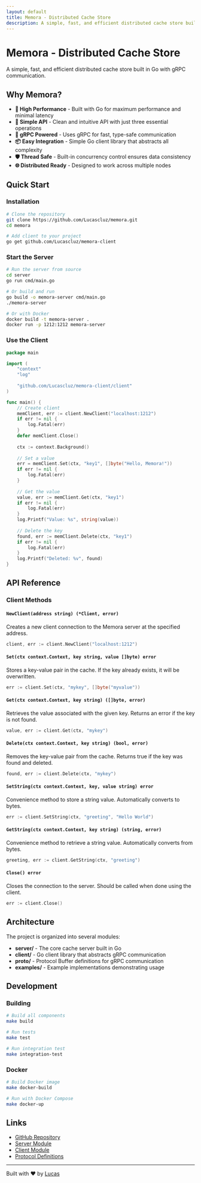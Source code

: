 ```yaml
---
layout: default
title: Memora - Distributed Cache Store
description: A simple, fast, and efficient distributed cache store built in Go
---
```


# Memora - Distributed Cache Store

A simple, fast, and efficient distributed cache store built in Go with gRPC communication.

## Why Memora?

- **🚀 High Performance** - Built with Go for maximum performance and minimal latency
- **🎯 Simple API** - Clean and intuitive API with just three essential operations
- **🔌 gRPC Powered** - Uses gRPC for fast, type-safe communication
- **📦 Easy Integration** - Simple Go client library that abstracts all complexity
- **🛡️ Thread Safe** - Built-in concurrency control ensures data consistency
- **🌐 Distributed Ready** - Designed to work across multiple nodes

## Quick Start

### Installation

```bash
# Clone the repository
git clone https://github.com/Lucascluz/memora.git
cd memora

# Add client to your project
go get github.com/Lucascluz/memora-client
```

### Start the Server

```bash
# Run the server from source
cd server
go run cmd/main.go

# Or build and run
go build -o memora-server cmd/main.go
./memora-server

# Or with Docker
docker build -t memora-server .
docker run -p 1212:1212 memora-server
```

### Use the Client

```go
package main

import (
    "context"
    "log"
    
    "github.com/Lucascluz/memora-client/client"
)

func main() {
    // Create client
    memClient, err := client.NewClient("localhost:1212")
    if err != nil {
        log.Fatal(err)
    }
    defer memClient.Close()
    
    ctx := context.Background()
    
    // Set a value
    err = memClient.Set(ctx, "key1", []byte("Hello, Memora!"))
    if err != nil {
        log.Fatal(err)
    }
    
    // Get the value
    value, err := memClient.Get(ctx, "key1")
    if err != nil {
        log.Fatal(err)
    }
    log.Printf("Value: %s", string(value))
    
    // Delete the key
    found, err := memClient.Delete(ctx, "key1")
    if err != nil {
        log.Fatal(err)
    }
    log.Printf("Deleted: %v", found)
}
```

## API Reference

### Client Methods

#### `NewClient(address string) (*Client, error)`
Creates a new client connection to the Memora server at the specified address.

```go
client, err := client.NewClient("localhost:1212")
```

#### `Set(ctx context.Context, key string, value []byte) error`
Stores a key-value pair in the cache. If the key already exists, it will be overwritten.

```go
err := client.Set(ctx, "mykey", []byte("myvalue"))
```

#### `Get(ctx context.Context, key string) ([]byte, error)`
Retrieves the value associated with the given key. Returns an error if the key is not found.

```go
value, err := client.Get(ctx, "mykey")
```

#### `Delete(ctx context.Context, key string) (bool, error)`
Removes the key-value pair from the cache. Returns true if the key was found and deleted.

```go
found, err := client.Delete(ctx, "mykey")
```

#### `SetString(ctx context.Context, key, value string) error`
Convenience method to store a string value. Automatically converts to bytes.

```go
err := client.SetString(ctx, "greeting", "Hello World")
```

#### `GetString(ctx context.Context, key string) (string, error)`
Convenience method to retrieve a string value. Automatically converts from bytes.

```go
greeting, err := client.GetString(ctx, "greeting")
```

#### `Close() error`
Closes the connection to the server. Should be called when done using the client.

```go
err := client.Close()
```

## Architecture

The project is organized into several modules:

- **server/** - The core cache server built in Go
- **client/** - Go client library that abstracts gRPC communication  
- **proto/** - Protocol Buffer definitions for gRPC communication
- **examples/** - Example implementations demonstrating usage

## Development

### Building

```bash
# Build all components
make build

# Run tests
make test

# Run integration test
make integration-test
```

### Docker

```bash
# Build Docker image
make docker-build

# Run with Docker Compose
make docker-up
```

## Links

- [GitHub Repository](https://github.com/Lucascluz/memora)
- [Server Module](https://github.com/Lucascluz/memora/tree/main/server)
- [Client Module](https://github.com/Lucascluz/memora/tree/main/client)
- [Protocol Definitions](https://github.com/Lucascluz/memora/tree/main/proto)

---

Built with ❤️ by [Lucas](https://github.com/Lucascluz)
